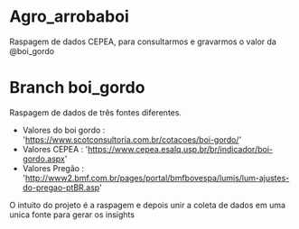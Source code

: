 # Agro_arrobaboi
Raspagem de dados CEPEA, para consultarmos e gravarmos o valor da @boi_gordo


# Branch boi_gordo
Raspagem de dados de três fontes diferentes.

* Valores do boi gordo : 'https://www.scotconsultoria.com.br/cotacoes/boi-gordo/'
* Valores CEPEA : 'https://www.cepea.esalq.usp.br/br/indicador/boi-gordo.aspx'
* Valores Pregão : 'http://www2.bmf.com.br/pages/portal/bmfbovespa/lumis/lum-ajustes-do-pregao-ptBR.asp'

O intuito do projeto é a raspagem e depois unir a coleta de dados em uma unica fonte para gerar os insights
